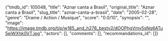 {"tmdb_id": 105048, "title": "Aznar canta a Brasil", "original_title": "Aznar canta a Brasil", "slug_title": "aznar-canta-a-brasil", "date": "2005-02-28", "genre": "Drame / Action / Musique", "score": "0.0/10", "synopsis": "", "image": "https://image.tmdb.org/t/p/w185_and_h278_bestv2/dOOPhgVmv5sNg6ATu5ejWXhk0VT.jpg", "actors": [], "comments": [], "recommandations_id": []}